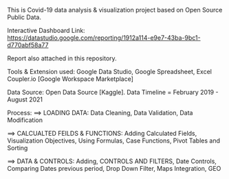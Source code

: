 This is Covid-19 data analysis & visualization project based on Open Source Public Data. 

Interactive Dashboard Link: 
https://datastudio.google.com/reporting/1912a114-e9e7-43ba-9bc1-d770abf58a77 

Report also attached in this repository.

Tools & Extension used: Google Data Studio,
Google Spreadsheet, Excel
Coupler.io [Google Workspace Marketplace]

Data Source: Open Data Source [Kaggle].
Data Timeline = February 2019 - August 2021

Process:
==> LOADING DATA: Data Cleaning, Data Validation, Data Modification

==> CALCUALTED FEILDS & FUNCTIONS: Adding Calculated Fields, Visualization Objectives, Using Formulas, Case Functions, Pivot Tables and Sorting

==> DATA & CONTROLS: Adding, CONTROLS AND FILTERS, Date Controls, Comparing Dates previous period, Drop Down Filter, Maps Integration, GEO
